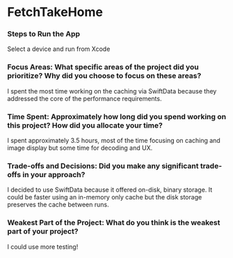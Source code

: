 # FetchTakeHome

### Steps to Run the App

Select a device and run from Xcode

### Focus Areas: What specific areas of the project did you prioritize? Why did you choose to focus on these areas?

I spent the most time working on the caching via SwiftData because they addressed the core of the performance requirements.

### Time Spent: Approximately how long did you spend working on this project? How did you allocate your time?

I spent approximately 3.5 hours, most of the time focusing on caching and image display but some time for decoding and UX.

### Trade-offs and Decisions: Did you make any significant trade-offs in your approach?

I decided to use SwiftData because it offered on-disk, binary storage. It could be faster using an in-memory only cache but the disk storage preserves the cache between runs.

### Weakest Part of the Project: What do you think is the weakest part of your project?

I could use more testing!

